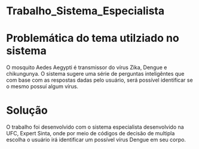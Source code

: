 # Trabalho_Sistema_Especialista


# Problemática do tema utilziado no sistema

O mosquito Aedes Aegypti é transmissor do vírus Zika, Dengue e chikungunya. O sistema sugere uma série de perguntas inteligêntes que com base com as respostas dadas pelo usuário, será possível identificar se o mesmo possuí algum vírus.

# Solução

O trabalho foi desenvolvido com o sistema especialista desenvolvido na UFC, Expert Sinta, onde por meio de códigos de decisão de multipla escolha o usuário irá identificar um possível vírus Dengue em seu corpo.

